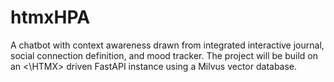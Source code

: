 # htmxHPA
A chatbot with context awareness drawn from integrated interactive journal, social connection definition, and mood tracker. The project will be build on an &lt;\HTMX> driven FastAPI instance using a Milvus vector database.
